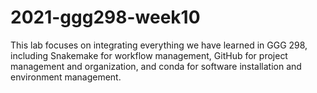 # 2021-ggg298-week10

This lab focuses on integrating everything we have learned in GGG 298, including Snakemake for workflow management, GitHub for project management and organization, and conda for software installation and environment management.

